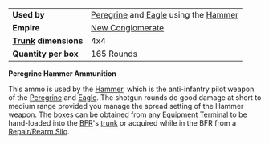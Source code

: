 |                                                 |                                                                                                                |
| ----------------------------------------------- | -------------------------------------------------------------------------------------------------------------- |
| **Used by**                                     | [Peregrine](../vehicles/Peregrine.md) and [Eagle](../vehicles/Eagle.md) using the [Hammer](../items/Hammer.md) |
| **Empire**                                      | [New Conglomerate](../etc/New_Conglomerate.md)                                                                 |
| **[Trunk](../terminology/Trunk.md) dimensions** | 4x4                                                                                                            |
| **Quantity per box**                            | 165 Rounds                                                                                                     |

**Peregrine Hammer Ammunition**

This ammo is used by the [Hammer](../items/Hammer.md), which is the
anti-infantry pilot weapon of the [Peregrine](../vehicles/Peregrine.md) and
[Eagle](../vehicles/Eagle.md). The shotgun rounds do good damage at short to
medium range provided you manage the spread setting of the Hammer weapon. The
boxes can be obtained from any
[Equipment Terminal](../items/Equipment_Terminal.md) to be hand-loaded into the
[BFR](../vehicles/BattleFrame_Robotics.md)'s [trunk](../terminology/Trunk.md) or
acquired while in the BFR from a
[Repair/Rearm Silo](../items/Repair_Rearm_Silo.md).



